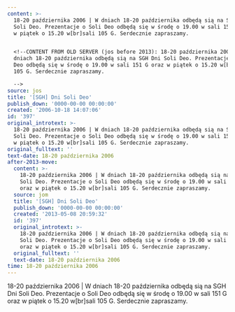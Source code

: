 ```yaml
---
content: >-
  18-20 października 2006 | W dniach 18-20 października odbędą sią na SGH Dni
  Soli Deo. Prezentacje o Soli Deo odbędą się w środę o 19.00 w sali 151 G oraz
  w piątek o 15.20 w[br]sali 105 G. Serdecznie zapraszamy.


  <!--CONTENT FROM OLD SERVER (jos before 2013): 18-20 października 2006 | W
  dniach 18-20 października odbędą sią na SGH Dni Soli Deo. Prezentacje o Soli
  Deo odbędą się w środę o 19.00 w sali 151 G oraz w piątek o 15.20 w[br]sali
  105 G. Serdecznie zapraszamy.

  -->
source: jos
title: '[SGH] Dni Soli Deo'
publish_down: '0000-00-00 00:00:00'
created: '2006-10-18 14:07:06'
id: '397'
original_introtext: >-
  18-20 października 2006 | W dniach 18-20 października odbędą sią na SGH Dni
  Soli Deo. Prezentacje o Soli Deo odbędą się w środę o 19.00 w sali 151 G oraz
  w piątek o 15.20 w[br]sali 105 G. Serdecznie zapraszamy.
original_fulltext: ''
text-date: 18-20 października 2006
after-2013-move:
  content: >-
    18-20 października 2006 | W dniach 18-20 października odbędą sią na SGH Dni
    Soli Deo. Prezentacje o Soli Deo odbędą się w środę o 19.00 w sali 151 G
    oraz w piątek o 15.20 w[br]sali 105 G. Serdecznie zapraszamy.
  source: jom
  title: '[SGH] Dni Soli Deo'
  publish_down: '0000-00-00 00:00:00'
  created: '2013-05-08 20:59:32'
  id: '397'
  original_introtext: >-
    18-20 października 2006 | W dniach 18-20 października odbędą sią na SGH Dni
    Soli Deo. Prezentacje o Soli Deo odbędą się w środę o 19.00 w sali 151 G
    oraz w piątek o 15.20 w[br]sali 105 G. Serdecznie zapraszamy.
  original_fulltext: ''
  text-date: 18-20 października 2006
time: 18-20 października 2006
---
```

18-20 października 2006 | W dniach 18-20 października odbędą sią na SGH Dni Soli Deo. Prezentacje o Soli Deo odbędą się w środę o 19.00 w sali 151 G oraz w piątek o 15.20 w[br]sali 105 G. Serdecznie zapraszamy.

<!--CONTENT FROM OLD SERVER (jos before 2013): 18-20 października 2006 | W dniach 18-20 października odbędą sią na SGH Dni Soli Deo. Prezentacje o Soli Deo odbędą się w środę o 19.00 w sali 151 G oraz w piątek o 15.20 w[br]sali 105 G. Serdecznie zapraszamy.
-->

<!--{{json:{"created_date":"2006-10-18 14:07:06","publish_down":"0000-00-00 00:00:00","id":"397"}}}-->